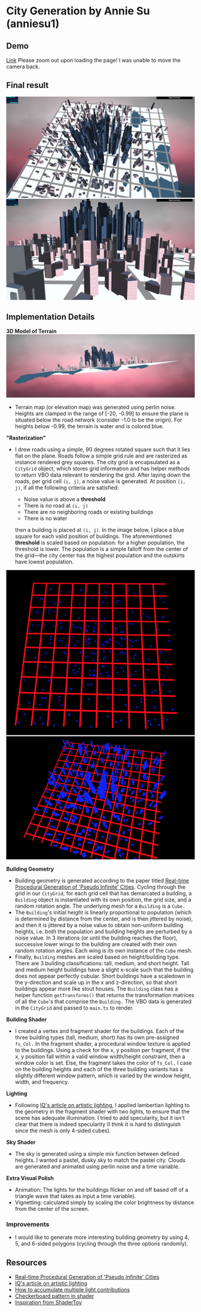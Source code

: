 # City Generation by Annie Su (anniesu1)

## Demo
[Link](https://anniesu1.github.io/city-generation/) Please zoom out upon loading the page! I was unable to move the camera back. 

## Final result
![](screencaptures/aerial2.png)
![](screencaptures/final2.png)

## Implementation Details
__3D Model of Terrain__
![](screencaptures/elevation.png)
- Terrain map (or elevation map) was generated using perlin noise. Heights are clamped in the range of [-20, -0.99] to ensure the
plane is situated below the road network (consider -1.0 to be the origin). For heights below -0.99, the terrain is
water and is colored blue. 

__"Rasterization"__
- I drew roads using a simple, 90 degrees rotated square such that it lies flat on the plane. Roads follow a simple grid rule and
are rasterized as instance rendered grey squares. The city grid is encapsulated as a `CityGrid` object, which stores grid
information and has helper methods to return VBO data relevant to rendering the grid. 
After laying down the roads, per grid cell `(i, j)`, a noise value is generated. 
At position `(i, j)`, if all the following criteria are satisfied:
  * Noise value is above a __threshold__
  * There is no road at `(i, j)`
  * There are no neighboring roads or existing buildings
  * There is no water

  then a building is placed at `(i, j)`. In the image below, I place a blue square for each
valid position of buildings. The aforementioned __threshold__ is scaled based on population: for a higher population,
the threshold is lower. The population is a simple falloff from the 
center of the grid—the city center has the highest population and the outskirts have lowest population. 

![](screencaptures/rasterization.png)
![](screencaptures/basic_building.png)

__Building Geometry__
- Building geometry is generated according to the paper titled 
[Real-time Procedural Generation of 'Pseudo Infinite' Cities](procedural_infinite_cities.pdf). Cycling through the
grid in our `CityGrid`, for each grid cell that has demarcated a building, a `Building` object is 
instantiated with its own position, the grid size, and a random rotation angle. The underlying mesh for a `Building` is a 
`Cube.` 
- The `Building`'s initial height is linearly proportional to population (which is 
determined by distance from the center, and is then jittered by noise), and then it is jittered by a noise 
value to obtain non-uniform building heights, i.e. both the population and building heights are perturbed by a noise value. 
In 3 iterations (or until the building reaches the floor), successive lower wings to the building are created with their
own random rotation angles. Each wing is its own instance of the `Cube` mesh.
- Finally, `Building` meshes are scaled based on height/building type. There are 3 building classifications: 
tall, medium, and short height. Tall and medium height buildings have a slight x-scale such that the building does not appear
perfectly cubular. Short buildings have a scaledown in the y-direction and scale up in the x and z-direction, so that short
buildings appear more like stout houses. The `Building` class has a helper function `getTransforms()` that returns the 
transformation matrices of all the `Cube`'s that comprise the `Building.` The VBO data is generated in the `CityGrid` and 
passed to `main.ts` to render.

__Building Shader__
- I created a vertex and fragment shader for the buildings. Each of the three building types (tall, medium, short) has its 
own pre-assigned `fs_Col.` In the fragment shader, a procedural window texture is applied to the buildings. 
Using a check for the x, y position per fragment, if the x, y position fall within a valid window width/height constraint,
then a window color is set. Else, the fragment takes the color of `fs_Col.` I case on the building heights and each of the
three building variants has a slightly different window pattern, which is varied by the window height, width, and frequency.

__Lighting__
- Following [IQ's article on artistic lighting](http://iquilezles.org/www/articles/outdoorslighting/outdoorslighting.htm), 
I applied lambertian lighting to the geometry in the fragment shader with two lights, to ensure that the scene has adequate 
illumination. I tried to add specularity, but it isn't clear that there is indeed specularity (I think it is hard to distinguish
since the mesh is only 4-sided cubes). 

__Sky Shader__
- The sky is generated using a simple mix function between defined heights. I wanted a pastel, dusky sky to match the
pastel city. Clouds are generated and animated using perlin noise and a time variable. 

__Extra Visual Polish__
- Animation: The lights for the buildings flicker on and off based off of a triangle wave that takes as input a time
variable). 
- Vignetting: calculated simply by scaling the color brightness by distance from the center of the screen.

### Improvements
- I would like to generate more interesting building geometry by using 4, 5, and 6-sided polygons 
(cycling through the three options randomly).

## Resources
- [Real-time Procedural Generation of 'Pseudo Infinite' Cities](procedural_infinite_cities.pdf)
- [IQ's article on artistic lighting](http://iquilezles.org/www/articles/outdoorslighting/outdoorslighting.htm)
- [How to accumulate multiple light contributions](https://en.wikibooks.org/wiki/GLSL_Programming/GLUT/Multiple_Lights)
- [Checkerboard pattern in shader](https://stackoverflow.com/questions/4694608/glsl-checkerboard-pattern)
- [Inspiration from ShaderToy](https://www.shadertoy.com/view/tdjSWR)

